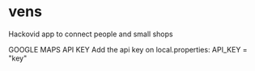 # vens
Hackovid app to connect people and small shops


GOOGLE MAPS API KEY
	Add the api key on local.properties:
	API_KEY = "key"
